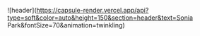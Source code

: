 ![header](https://capsule-render.vercel.app/api?type=soft&color=auto&height=150&section=header&text=Sonia Park&fontSize=70&animation=twinkling)
